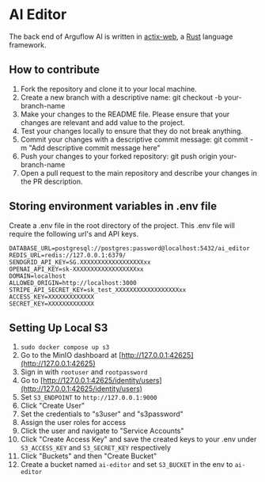 # AI Editor

The back end of Arguflow AI is written in [actix-web](https://actix.rs), a [Rust](https://www.rust-lang.org) language framework. 

## How to contribute

1. Fork the repository and clone it to your local machine.
2. Create a new branch with a descriptive name: git checkout -b your-branch-name
3. Make your changes to the README file. Please ensure that your changes are relevant and add value to the project.
4. Test your changes locally to ensure that they do not break anything.
5. Commit your changes with a descriptive commit message: git commit -m "Add descriptive commit message here"
6. Push your changes to your forked repository: git push origin your-branch-name
7. Open a pull request to the main repository and describe your changes in the PR description.

## Storing environment variables in .env file

Create a .env file in the root directory of the project. This .env file will require the following url's and API keys.

```
DATABASE_URL=postgresql://postgres:password@localhost:5432/ai_editor
REDIS_URL=redis://127.0.0.1:6379/
SENDGRID_API_KEY=SG.XXXXXXXXXXXXXXXXXXxx
OPENAI_API_KEY=sk-XXXXXXXXXXXXXXXXXXxx
DOMAIN=localhost
ALLOWED_ORIGIN=http://localhost:3000
STRIPE_API_SECRET_KEY=sk_test_XXXXXXXXXXXXXXXXXXxx
ACCESS_KEY=XXXXXXXXXXXXX
SECRET_KEY=XXXXXXXXXXXXX
```

## Setting Up Local S3 

1. `sudo docker compose up s3`
2. Go to the MinIO dashboard at [http://127.0.0.1:42625](http://127.0.0.1:42625)
3. Sign in with `rootuser` and `rootpassword` 
4. Go to [http://127.0.0.1:42625/identity/users](http://127.0.0.1:42625/identity/users)
5. Set `S3_ENDPOINT` to `http://127.0.0.1:9000`
6. Click "Create User"
7. Set the credentials to "s3user" and "s3password" 
8. Assign the user roles for access 
9. Click the user and navigate to "Service Accounts" 
10. Click "Create Access Key" and save the created keys to your .env under `S3_ACCESS_KEY` and `S3_SECRET_KEY` respectively
11. Click "Buckets" and then "Create Bucket" 
12. Create a bucket named `ai-editor` and set `S3_BUCKET` in the env to `ai-editor`

